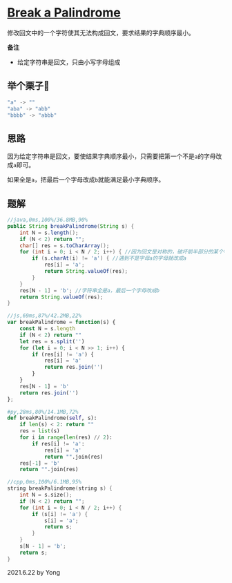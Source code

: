 # [Break a Palindrome](https://leetcode.com/problems/break-a-palindrome/)

修改回文中的一个字符使其无法构成回文，要求结果的字典顺序最小。

**备注**

- 给定字符串是回文，只由小写字母组成

## 举个栗子🌰
```java
"a" -> ""
"aba" -> "abb"
"bbbb" -> "abbb"
```

## 思路

因为给定字符串是回文，要使结果字典顺序最小，只需要把第一个不是`a`的字母改成`a`即可。

如果全是`a`，把最后一个字母改成`b`就能满足最小字典顺序。

## 题解

```java
//java,0ms,100%/36.8MB,90%
public String breakPalindrome(String s) {
    int N = s.length();
    if (N < 2) return "";
    char[] res = s.toCharArray();
    for (int i = 0; i < N / 2; i++) { //因为回文是对称的，破坏前半部分的某个字母就可以破坏整个回文了，所以只遍历前半部分
        if (s.charAt(i) != 'a') { //遇到不是字母a的字母就改成a
            res[i] = 'a';
            return String.valueOf(res);
        }
    }
    res[N - 1] = 'b'; //字符串全是a，最后一个字母改成b
    return String.valueOf(res);
}
```

```js
//js,69ms,87%/42.2MB,22%
var breakPalindrome = function(s) {
    const N = s.length
    if (N < 2) return ""
    let res = s.split('')
    for (let i = 0; i < N >> 1; i++) {
        if (res[i] != 'a') {
            res[i] = 'a'
            return res.join('')
        }
    }
    res[N - 1] = 'b'
    return res.join('')
};
```

```py
#py,28ms,80%/14.1MB,72%
def breakPalindrome(self, s):
    if len(s) < 2: return ""
    res = list(s)
    for i in range(len(res) // 2):
        if res[i] != 'a':
            res[i] = 'a'
            return "".join(res)
    res[-1] = 'b'
    return "".join(res)
```

```cpp
//cpp,0ms,100%/6.1MB,95%
string breakPalindrome(string s) {
    int N = s.size();
    if (N < 2) return "";
    for (int i = 0; i < N / 2; i++) {
        if (s[i] != 'a') {
            s[i] = 'a';
            return s;
        }
    }
    s[N - 1] = 'b';
    return s;
}
```

2021.6.22 by Yong